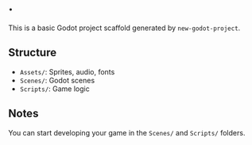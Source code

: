 # .

This is a basic Godot project scaffold generated by `new-godot-project`.

## Structure
- `Assets/`: Sprites, audio, fonts
- `Scenes/`: Godot scenes
- `Scripts/`: Game logic

## Notes
You can start developing your game in the `Scenes/` and `Scripts/` folders.
